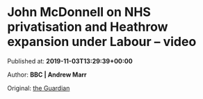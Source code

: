 
# John McDonnell on NHS privatisation and Heathrow expansion under Labour – video

Published at: **2019-11-03T13:29:39+00:00**

Author: **BBC | Andrew Marr**

Original: [the Guardian](https://www.theguardian.com/politics/video/2019/nov/03/john-mcdonnell-on-nhs-privatisation-and-heathrow-expansion-under-labour-video)



